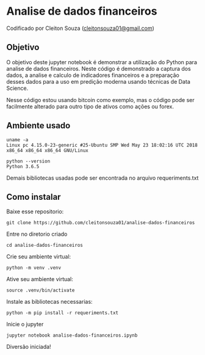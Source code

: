 # Analise de dados financeiros
Codificado por Cleiton Souza (cleitonsouza01@gmail.com)

## Objetivo
 O objetivo deste jupyter notebook é demonstrar a utilização do Python para analise de dados financeiros.
 Neste código é demonstrado a captura dos dados, a analise e calculo de indicadores financeiros e a preparação desses dados para a uso em predição moderna usando técnicas de Data Science.

 Nesse código estou usando bitcoin como exemplo, mas o código pode ser facilmente alterado para outro tipo de ativos como ações ou forex.


## Ambiente usado
```
uname -a
Linux pc 4.15.0-23-generic #25-Ubuntu SMP Wed May 23 18:02:16 UTC 2018 x86_64 x86_64 x86_64 GNU/Linux

python --version
Python 3.6.5
```
Demais bibliotecas usadas pode ser encontrada no arquivo requeriments.txt


## Como instalar

Baixe esse repositorio:
```
git clone https://github.com/cleitonsouza01/analise-dados-financeiros
```

Entre no diretorio criado
```
cd analise-dados-financeiros
```

Crie seu ambiente virtual:
```
python -m venv .venv
```

Ative seu ambiente virtual:
```
source .venv/bin/activate
```

Instale as bibliotecas necessarias:
```
python -m pip install -r requeriments.txt
```

Inicie o jupyter

```
jupyter notebook analise-dados-financeiros.ipynb
```

Diversão iniciada!